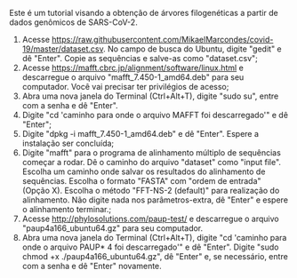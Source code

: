 Este é um tutorial visando a obtenção de árvores filogenéticas a partir de dados genômicos de SARS-CoV-2.

  1. Acesse https://raw.githubusercontent.com/MikaelMarcondes/covid-19/master/dataset.csv. No campo de busca do Ubuntu, digite "gedit" e dê "Enter". Copie as sequências e salve-as como "dataset.csv";
  2. Acesse https://mafft.cbrc.jp/alignment/software/linux.html e descarregue o arquivo "mafft_7.450-1_amd64.deb" para seu computador. Você vai precisar ter privilégios de acesso;
  3. Abra uma nova janela do Terminal (Ctrl+Alt+T), digite "sudo su", entre com a senha e dê "Enter".
  4. Digite "cd 'caminho para onde o arquivo MAFFT foi descarregado'" e dê "Enter";
  5. Digite "dpkg -i mafft_7.450-1_amd64.deb" e dê "Enter". Espere a instalação ser concluída;
  6. Digite "mafft" para o programa de alinhamento múltiplo de sequências começar a rodar. Dê o caminho do arquivo "dataset" como "input file". Escolha um caminho onde salvar os resultados do alinhamento de sequências. Escolha o formato "FASTA" com "ordem de entrada" (Opção X). Escolha o método "FFT-NS-2 (default)" para realização do alinhamento. Não digite nada nos parâmetros-extra, dê "Enter" e espere o alinhamento terminar.;
  7. Acesse http://phylosolutions.com/paup-test/ e descarregue o arquivo "paup4a166_ubuntu64.gz" para seu computador.
  8. Abra uma nova janela do Terminal (Ctrl+Alt+T), digite "cd 'caminho para onde o arquivo PAUP* 4 foi descarregado'" e dê "Enter". Digite "sudo chmod +x ./paup4a166_ubuntu64.gz", dê "Enter" e, se necessário, entre com a senha e dê "Enter" novamente.
